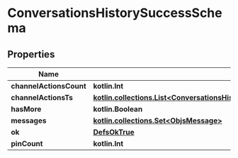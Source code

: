 
# ConversationsHistorySuccessSchema

## Properties
Name | Type | Description | Notes
------------ | ------------- | ------------- | -------------
**channelActionsCount** | **kotlin.Int** |  | 
**channelActionsTs** | [**kotlin.collections.List&lt;ConversationsHistorySuccessSchemaChannelActionsTsInner&gt;**](ConversationsHistorySuccessSchemaChannelActionsTsInner.md) |  | 
**hasMore** | **kotlin.Boolean** |  | 
**messages** | [**kotlin.collections.Set&lt;ObjsMessage&gt;**](ObjsMessage.md) |  | 
**ok** | [**DefsOkTrue**](DefsOkTrue.md) |  | 
**pinCount** | **kotlin.Int** |  | 



